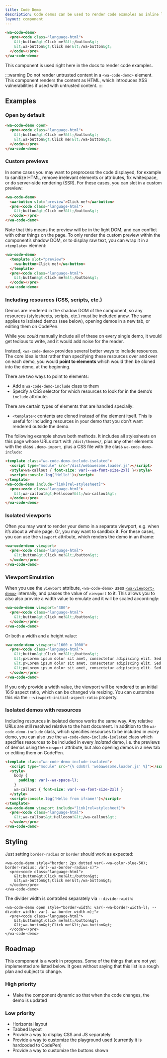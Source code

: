 ```yaml
---
title: Code Demo
description: Code demos can be used to render code examples as inline live demos.
layout: component
---
```


```html {.example}
<wa-code-demo>
  <pre><code class="language-html">
    &lt;button&gt;Click me!&lt;/button&gt;
    &lt;wa-button&gt;Click me!&lt;/wa-button&gt;
  </code></pre>
</wa-code-demo>
```

This component is used right here in the docs to render code examples.

:::warning
Do not render untrusted content in a `<wa-code-demo>` element. This component renders the content as HTML, which introduces XSS vulnerabilities if used with untrusted content.
:::

## Examples

### Open by default

```html {.example}
<wa-code-demo open>
  <pre><code class="language-html">
    &lt;button&gt;Click me!&lt;/button&gt;
    &lt;wa-button&gt;Click me!&lt;/wa-button&gt;
  </code></pre>
</wa-code-demo>
```

### Custom previews

In some cases you may want to preprocess the code displayed, for example to sanitize HTML, remove irrelevant elements or attributes, fix whitespace, or do server-side rendering (SSR).
For these cases, you can slot in a custom preview:

```html {.example}
<wa-code-demo>
  <wa-button slot="preview">Click me!</wa-button>
  <pre><code class="language-html">
    &lt;button&gt;Click me!&lt;/button&gt;
  </code></pre>
</wa-code-demo>
```

Note that this means the preview will be in the light DOM, and can conflict with other things on the page.
To only render the custom preview within the component’s shadow DOM, or to display raw text, you can wrap it in a `<template>` element:

```html {.example}
<wa-code-demo>
  <template slot="preview">
    <wa-button>Click me!</wa-button>
  </template>
  <pre><code class="language-html">
    &lt;button&gt;Click me!&lt;/button&gt;
  </code></pre>
</wa-code-demo>
```

### Including resources (CSS, scripts, etc.)

Demos are rendered in the shadow DOM of the component, so any resources (stylesheets, scripts, etc.) must be included anew.
The same applies to isolated demos (see below), opening demos in a new tab, or editing them on CodePen.

While you _could_ manually include all of these on every single demo, it would get tedious to write,
and it would add noise for the reader.

Instead, `<wa-code-demo>` provides several better ways to include resources.
The core idea is that rather than specifying these resources over and over on each demo,
you would **point to elements** which would then be cloned into the demo, at the beginning.

There are two ways to point to elements:
- Add a `wa-code-demo-include` class to them
- Specify a CSS selector for which resources to look for in the demo’s `include` attribute.

There are certain types of elements that are handled specially:
- `<template>`: contents are cloned instead of the element itself.
This is useful for including resources in your demo that you don't want rendered outside the demo.

The following example shows both methods.
It includes all stylesheets on this page whose URLs start with `/dist/themes/`,
plus any other elements with the class `.demo-import`, plus a CSS file with the class `wa-code-demo-include`:

```html {.example}
<template class="wa-code-demo-include-isolated">
  <script type="module" src="/dist/webawesome.loader.js"></script>
  <style>wa-callout { font-size: var(--wa-font-size-2xl) }</style>
  <script>console.log('Hello!')</script>
</template>
<wa-code-demo include="link[rel=stylesheet]">
  <pre><code class="language-html">
    &lt;wa-callout&gt;Helloooo!&lt;/wa-callout&gt;
  </code></pre>
</wa-code-demo>
```


### Isolated viewports

Often you may want to render your demo in a separate viewport, e.g. when it’s about a whole page.
Or, you may want to sandbox it.
For these cases, you can use the `viewport` attribute, which renders the demo in an iframe:

```html {.example}
<wa-code-demo viewport>
  <pre><code class="language-html">
    &lt;button&gt;Click me!&lt;/button&gt;
  </code></pre>
</wa-code-demo>
```

### Viewport Emulation

When you use the `viewport` attribute, `<wa-code-demo>` uses [`<wa-viewport-demo>`](../viewport-demo/) internally, and passes the value of `viewport` to it.
This allows you to also also provide a width value to emulate and it will be scaled accordingly:

```html {.example}
<wa-code-demo viewport="300">
  <pre><code class="language-html">
    &lt;button&gt;Click me!&lt;/button&gt;
  </code></pre>
</wa-code-demo>
```

Or both a width and a height value:

```html {.example}
<wa-code-demo viewport="1600 x 1000">
  <pre><code class="language-html">
    &lt;button&gt;Click me!&lt;/button&gt;
    &lt;p>Lorem ipsum dolor sit amet, consectetur adipiscing elit. Sed maximus et tortor vel ullamcorper. Fusce tristique et justo quis auctor. In tristique dignissim dignissim. Fusce lacus urna, efficitur vel fringilla sed, hendrerit at ipsum. Donec suscipit ante ac ligula imperdiet varius. Aliquam ullamcorper augue sit amet lectus euismod finibus. Proin semper, diam at rhoncus posuere, diam dui semper turpis, ut faucibus mi ipsum nec ante. Morbi varius nibh ut facilisis varius. Pellentesque habitant morbi tristique senectus et netus et malesuada fames ac turpis egestas. Fusce in blandit velit. Aliquam massa eros, commodo eu vestibulum a, faucibus non risus.
    &lt;p>Lorem ipsum dolor sit amet, consectetur adipiscing elit. Sed maximus et tortor vel ullamcorper. Fusce tristique et justo quis auctor. In tristique dignissim dignissim. Fusce lacus urna, efficitur vel fringilla sed, hendrerit at ipsum. Donec suscipit ante ac ligula imperdiet varius. Aliquam ullamcorper augue sit amet lectus euismod finibus. Proin semper, diam at rhoncus posuere, diam dui semper turpis, ut faucibus mi ipsum nec ante. Morbi varius nibh ut facilisis varius. Pellentesque habitant morbi tristique senectus et netus et malesuada fames ac turpis egestas. Fusce in blandit velit. Aliquam massa eros, commodo eu vestibulum a, faucibus non risus.
    &lt;p>Lorem ipsum dolor sit amet, consectetur adipiscing elit. Sed maximus et tortor vel ullamcorper. Fusce tristique et justo quis auctor. In tristique dignissim dignissim. Fusce lacus urna, efficitur vel fringilla sed, hendrerit at ipsum. Donec suscipit ante ac ligula imperdiet varius. Aliquam ullamcorper augue sit amet lectus euismod finibus. Proin semper, diam at rhoncus posuere, diam dui semper turpis, ut faucibus mi ipsum nec ante. Morbi varius nibh ut facilisis varius. Pellentesque habitant morbi tristique senectus et netus et malesuada fames ac turpis egestas. Fusce in blandit velit. Aliquam massa eros, commodo eu vestibulum a, faucibus non risus.
  </code></pre>
</wa-code-demo>
```

If you only provide a width value, the viewport will be rendered to an initial 16:9 aspect ratio,
which can be changed via resizing.
You can customize this via the `--viewport-initial-aspect-ratio` property.

### Isolated demos with resources

Including resources in isolated demos works the same way.
Any relative URLs are still resolved relative to the host document.
In addition to the `wa-code-demo-include` class, which specifies resources to be included in *every* demo,
you can also use the `wa-code-demo-include-isolated` class which specifies resources to be included in every *isolated* demo,
i.e. the previews of demos using the `viewport` attribute, but also opening demos in a new tab or editing them on CodePen.

```html {.example}
<template class="wa-code-demo-include-isolated">
  <script type="module" src="{% cdnUrl 'webawesome.loader.js' %}"></script>
  <style>
    body {
      padding: var(--wa-space-l);
    }
    wa-callout { font-size: var(--wa-font-size-2xl) }
  </style>
  <script>console.log('Hello from iframe!')</script>
</template>
<wa-code-demo viewport include="link[rel=stylesheet]">
  <pre><code class="language-html">
    &lt;wa-callout&gt;Helloooo!&lt;/wa-callout&gt;
  </code></pre>
</wa-code-demo>
```

## Styling

Just setting `border-radius` or `border` should work as expected:

```html{.example}
<wa-code-demo style="border: 2px dotted var(--wa-color-blue-50); border-radius: var(--wa-border-radius-s)">
  <pre><code class="language-html">
    &lt;button&gt;Click me!&lt;/button&gt;
    &lt;wa-button&gt;Click me!&lt;/wa-button&gt;
  </code></pre>
</wa-code-demo>
```

The divider width is controlled separately via `--divider-width`:

```html{.example}
<wa-code-demo open style="border-width: var(--wa-border-width-l); --divider-width: var(--wa-border-width-m);">
  <pre><code class="language-html">
    &lt;button&gt;Click me!&lt;/button&gt;
    &lt;wa-button&gt;Click me!&lt;/wa-button&gt;
  </code></pre>
</wa-code-demo>
```

## Roadmap

This component is a work in progress.
Some of the things that are not yet implemented are listed below.
It goes without saying that this list is a rough plan and subject to change.

### High priority

- Make the component dynamic so that when the code changes, the demo is updated

### Low priority

- Horizontal layout
- Tabbed layout
- Provide a way to display CSS and JS separately
- Provide a way to customize the playground used (currently it is hardcoded to CodePen)
- Provide a way to customize the buttons shown
